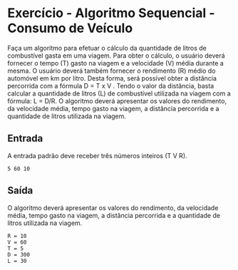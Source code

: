 # Exercício - Algoritmo Sequencial - Consumo de Veículo

Faça um algoritmo para efetuar o cálculo da quantidade de litros de combustível gasta em uma viagem. Para obter o cálculo, o usuário deverá fornecer o tempo (T) gasto na viagem e a velocidade (V) média durante a mesma. O usuário deverá também fornecer o rendimento (R) médio do automóvel em km
por litro. Desta forma, será possível obter a distância percorrida com a fórmula D = T x V . Tendo o valor da distância, basta calcular a quantidade de litros (L) de combustível utilizada na viagem com a fórmula: L = D/R. O algoritmo deverá apresentar os valores do rendimento, da velocidade média,
tempo gasto na viagem, a distância percorrida e a quantidade de litros utilizada na viagem.

## Entrada

A entrada padrão deve receber três números inteiros (T V R).

```
5 60 10
```

## Saída

O algoritmo deverá apresentar os valores do rendimento, da velocidade média, tempo gasto na viagem, a distância percorrida e a quantidade de litros utilizada na viagem.

```
R = 10
V = 60
T = 5
D = 300
L = 30
```